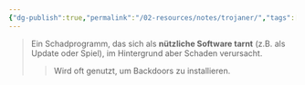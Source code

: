 ```yaml
---
{"dg-publish":true,"permalink":"/02-resources/notes/trojaner/","tags":["informatik/malware","sicherheit/it-sicherheit"],"noteIcon":"","updated":"2025-09-27T01:32:43.742+02:00"}
---
```


>Ein Schadprogramm, das sich als **nützliche Software tarnt** (z.B. als Update oder Spiel), im Hintergrund aber Schaden verursacht.  
>>Wird oft genutzt, um Backdoors zu installieren.